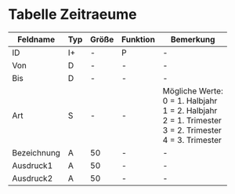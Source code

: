 # Tabelle Zeitraeume



| Feldname    | Typ | Größe | Funktion | Bemerkung                                |
|-------------|-----|-------|----------|------------------------------------------|
| ID          | I+  | -     | P        | -                                        |
| Von         | D   | -     | -        | -                                        |
| Bis         | D   | -     | -        | -                                        |
| Art         | S   | -     | -        | Mögliche Werte:<br/>0 = 1. Halbjahr<br/>1 = 2. Halbjahr<br/>2 = 1. Trimester<br/>3 = 2. Trimester<br/>4 = 3. Trimester |
| Bezeichnung | A   | 50    | -        | -                                        |
| Ausdruck1   | A   | 50    | -        | -                                        |
| Ausdruck2   | A   | 50    | -        | -                                        |


